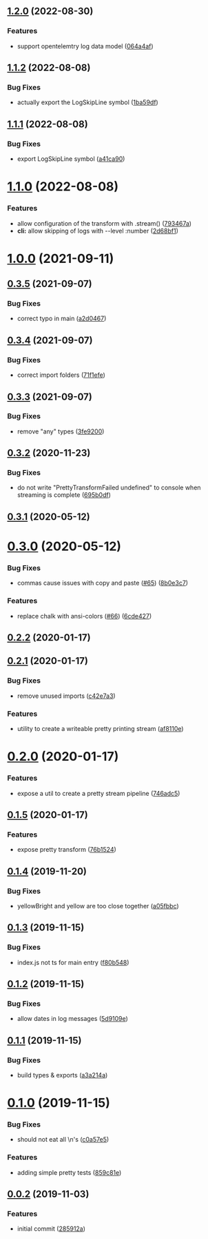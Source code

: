 <a name="1.1.2"></a>
## [1.2.0](https://github.com/blacha/pretty-json-log/compare/v1.1.2...v1.2.0) (2022-08-30)


### Features

* support opentelemtry log data model ([064a4af](https://github.com/blacha/pretty-json-log/commit/064a4afec651fc8eef8682330de8d594fc6f45b6))

## [1.1.2](https://github.com/blacha/pretty-json-log/compare/v1.1.1...v1.1.2) (2022-08-08)


### Bug Fixes

* actually export the LogSkipLine symbol ([1ba59df](https://github.com/blacha/pretty-json-log/commit/1ba59df))



<a name="1.1.1"></a>
## [1.1.1](https://github.com/blacha/pretty-json-log/compare/v1.1.0...v1.1.1) (2022-08-08)


### Bug Fixes

* export LogSkipLine symbol ([a41ca90](https://github.com/blacha/pretty-json-log/commit/a41ca90))



<a name="1.1.0"></a>
# [1.1.0](https://github.com/blacha/pretty-json-log/compare/v1.0.0...v1.1.0) (2022-08-08)


### Features

* allow configuration of the transform with .stream() ([793467a](https://github.com/blacha/pretty-json-log/commit/793467a))
* **cli:** allow skipping of logs with --level :number ([2d68bf1](https://github.com/blacha/pretty-json-log/commit/2d68bf1))



<a name="1.0.0"></a>
# [1.0.0](https://github.com/blacha/pretty-json-log/compare/v0.3.5...v1.0.0) (2021-09-11)



<a name="0.3.5"></a>
## [0.3.5](https://github.com/blacha/pretty-json-log/compare/v0.3.4...v0.3.5) (2021-09-07)


### Bug Fixes

* correct typo in main ([a2d0467](https://github.com/blacha/pretty-json-log/commit/a2d0467))



<a name="0.3.4"></a>
## [0.3.4](https://github.com/blacha/pretty-json-log/compare/v0.3.3...v0.3.4) (2021-09-07)


### Bug Fixes

* correct import folders ([71f1efe](https://github.com/blacha/pretty-json-log/commit/71f1efe))



<a name="0.3.3"></a>
## [0.3.3](https://github.com/blacha/pretty-json-log/compare/v0.3.2...v0.3.3) (2021-09-07)


### Bug Fixes

* remove "any" types ([3fe9200](https://github.com/blacha/pretty-json-log/commit/3fe9200))



<a name="0.3.2"></a>
## [0.3.2](https://github.com/blacha/pretty-json-log/compare/v0.3.1...v0.3.2) (2020-11-23)


### Bug Fixes

* do not write "PrettyTransformFailed undefined" to console when streaming is complete ([695b0df](https://github.com/blacha/pretty-json-log/commit/695b0df))



<a name="0.3.1"></a>
## [0.3.1](https://github.com/blacha/pretty-json-log/compare/v0.3.0...v0.3.1) (2020-05-12)



<a name="0.3.0"></a>
# [0.3.0](https://github.com/blacha/pretty-json-log/compare/v0.2.2...v0.3.0) (2020-05-12)


### Bug Fixes

* commas cause issues with copy and paste ([#65](https://github.com/blacha/pretty-json-log/issues/65)) ([8b0e3c7](https://github.com/blacha/pretty-json-log/commit/8b0e3c7))


### Features

* replace chalk with ansi-colors ([#66](https://github.com/blacha/pretty-json-log/issues/66)) ([6cde427](https://github.com/blacha/pretty-json-log/commit/6cde427))



<a name="0.2.2"></a>
## [0.2.2](https://github.com/blacha/pretty-json-log/compare/v0.2.1...v0.2.2) (2020-01-17)



<a name="0.2.1"></a>
## [0.2.1](https://github.com/blacha/pretty-json-log/compare/v0.2.0...v0.2.1) (2020-01-17)


### Bug Fixes

* remove unused imports ([c42e7a3](https://github.com/blacha/pretty-json-log/commit/c42e7a3))


### Features

* utility to create a writeable pretty printing stream ([af8110e](https://github.com/blacha/pretty-json-log/commit/af8110e))



<a name="0.2.0"></a>
# [0.2.0](https://github.com/blacha/pretty-json-log/compare/v0.1.5...v0.2.0) (2020-01-17)


### Features

* expose a util to create a pretty stream pipeline ([746adc5](https://github.com/blacha/pretty-json-log/commit/746adc5))



<a name="0.1.5"></a>
## [0.1.5](https://github.com/blacha/pretty-json-log/compare/v0.1.4...v0.1.5) (2020-01-17)


### Features

* expose pretty transform ([76b1524](https://github.com/blacha/pretty-json-log/commit/76b1524))



<a name="0.1.4"></a>
## [0.1.4](https://github.com/blacha/pretty-json-log/compare/v0.1.3...v0.1.4) (2019-11-20)


### Bug Fixes

* yellowBright and yellow are too close together ([a05fbbc](https://github.com/blacha/pretty-json-log/commit/a05fbbc))



<a name="0.1.3"></a>
## [0.1.3](https://github.com/blacha/pretty-json-log/compare/v0.1.2...v0.1.3) (2019-11-15)


### Bug Fixes

* index.js not ts for main entry ([f80b548](https://github.com/blacha/pretty-json-log/commit/f80b548))



<a name="0.1.2"></a>
## [0.1.2](https://github.com/blacha/pretty-json-log/compare/v0.1.1...v0.1.2) (2019-11-15)


### Bug Fixes

* allow dates in log messages ([5d9109e](https://github.com/blacha/pretty-json-log/commit/5d9109e))



<a name="0.1.1"></a>
## [0.1.1](https://github.com/blacha/pretty-json-log/compare/v0.1.0...v0.1.1) (2019-11-15)


### Bug Fixes

* build types & exports ([a3a214a](https://github.com/blacha/pretty-json-log/commit/a3a214a))



<a name="0.1.0"></a>
# [0.1.0](https://github.com/blacha/pretty-json-log/compare/v0.0.2...v0.1.0) (2019-11-15)


### Bug Fixes

* should not eat all \n's ([c0a57e5](https://github.com/blacha/pretty-json-log/commit/c0a57e5))


### Features

* adding simple pretty tests ([859c81e](https://github.com/blacha/pretty-json-log/commit/859c81e))



<a name="0.0.2"></a>
## [0.0.2](https://github.com/blacha/pretty-json-log/compare/285912a...v0.0.2) (2019-11-03)


### Features

* initial commit ([285912a](https://github.com/blacha/pretty-json-log/commit/285912a))
